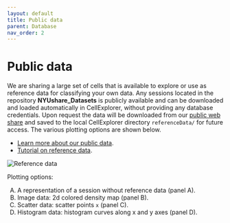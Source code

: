```yaml
---
layout: default
title: Public data
parent: Database
nav_order: 2
---
```

<style type="text/css">
    ol { list-style-type: upper-alpha; }
</style>
# Public data
We are sharing a large set of cells that is available to explore or use as reference data for classifying your own data. Any sessions located in the repository **NYUshare_Datasets** is publicly available and can be downloaded and loaded automatically in CellExplorer, without providing any database credentials. Upon request the data will be downloaded from our [public web share](https://buzsakilab.nyumc.org/datasets/) and saved to the local CellExplorer directory `referenceData/` for future access. The various plotting options are shown below. 
* [Learn more about our public data](https://buzsakilab.com/wp/public-data/). 
* [Tutorial on reference data](/tutorials/reference-data-tutorial/).

![Reference data](https://buzsakilab.com/wp/wp-content/uploads/2020/01/referenceData_noRef.png)

Plotting options:
1. A representation of a session without reference data (panel A).
2. Image data: 2d colored density map (panel B).
3. Scatter data: scatter points `x` (panel C).
4. Histogram data: histogram curves along x and y axes (panel D). 
